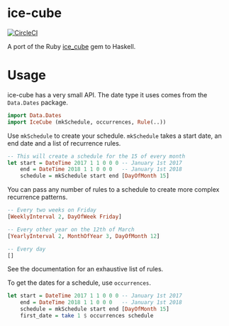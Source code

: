 # ice-cube

[![CircleCI](https://circleci.com/gh/hmac/ice-cube.svg?style=svg)](https://circleci.com/gh/hmac/ice-cube)

A port of the Ruby [ice_cube](https://github.com/seejohnrun/ice_cube) gem to
Haskell.

# Usage

ice-cube has a very small API. The date type it uses comes from the `Data.Dates`
package.

```haskell
import Data.Dates
import IceCube (mkSchedule, occurrences, Rule(..))
```

Use `mkSchedule` to create your schedule. `mkSchedule` takes a start date, an
end date and a list of recurrence rules.

```haskell
-- This will create a schedule for the 15 of every month
let start = DateTime 2017 1 1 0 0 0 -- January 1st 2017
    end = DateTime 2018 1 1 0 0 0   -- January 1st 2018
    schedule = mkSchedule start end [DayOfMonth 15]
```

You can pass any number of rules to a schedule to create more complex recurrence
patterns.

```haskell
-- Every two weeks on Friday
[WeeklyInterval 2, DayOfWeek Friday]

-- Every other year on the 12th of March
[YearlyInterval 2, MonthOfYear 3, DayOfMonth 12]

-- Every day
[]
```

See the documentation for an exhaustive list of rules.

To get the dates for a schedule, use `occurrences`.

```haskell
let start = DateTime 2017 1 1 0 0 0 -- January 1st 2017
    end = DateTime 2018 1 1 0 0 0   -- January 1st 2018
    schedule = mkSchedule start end [DayOfMonth 15]
    first_date = take 1 $ occurrences schedule
```
